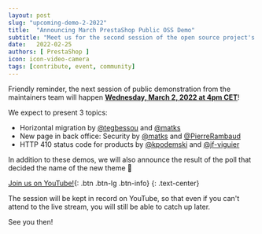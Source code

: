 ```yaml
---
layout: post
slug: "upcoming-demo-2-2022"
title:  "Announcing March PrestaShop Public OSS Demo"
subtitle: "Meet us for the second session of the open source project's public demo in 2022"
date:   2022-02-25
authors: [ PrestaShop ]
icon: icon-video-camera
tags: [contribute, event, community]
---
```


Friendly reminder, the next session of public demonstration from the maintainers team will happen [**Wednesday, March 2, 2022 at 4pm CET**](https://www.youtube.com/watch?v=va5zbBNjIag)!

We expect to present 3 topics:
- Horizontal migration by [@tegbessou](https://github.com/tegbessou) and [@matks](https://github.com/matks)
- New page in back office: Security by [@matks](https://github.com/matks) and [@PierreRambaud](https://github.com/PierreRambaud)
- HTTP 410 status code for products by [@kpodemski](https://github.com/kpodemski) and [@jf-viguier](https://github.com/jf-viguier)

In addition to these demos, we will also announce the result of the poll that decided the name of the new theme :tada:

[Join us on YouTube!](https://www.youtube.com/watch?v=va5zbBNjIag){: .btn .btn-lg .btn-info}
{: .text-center}

The session will be kept in record on YouTube, so that even if you can't attend to the live stream, you will still be able to catch up later.

See you then!
